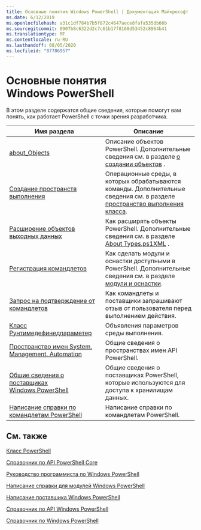 ```yaml
---
title: Основные понятия Windows PowerShell | Документация Майкрософт
ms.date: 6/12/2019
ms.openlocfilehash: a31c1df784b7b5f872c4647aece8fafa535db66b
ms.sourcegitcommit: 0907b8c6322d2c7c61b17f8168d53452c8964b41
ms.translationtype: MT
ms.contentlocale: ru-RU
ms.lasthandoff: 08/05/2020
ms.locfileid: "87786957"
---
```

# <a name="windows-powershell-concepts"></a>Основные понятия Windows PowerShell

В этом разделе содержатся общие сведения, которые помогут вам понять, как работает PowerShell с точки зрения разработчика.

|Имя раздела|Описание|
|----------------|-----------------|
|[about_Objects](/powershell/module/microsoft.powershell.core/about/about_objects)|Описание объектов PowerShell. Дополнительные сведения см. в разделе [о создании объектов](/powershell/module/microsoft.powershell.core/about/about_object_creation) .|
|[Создание пространств выполнения](../hosting/creating-runspaces.md)|Операционные среды, в которых обрабатываются команды. Дополнительные сведения см. в разделе [пространство выполнения класса](/dotnet/api/system.management.automation.runspaces.runspace).|
|[Расширение объектов выходных данных](../cmdlet/extending-output-objects.md)|Как расширять объекты PowerShell. Дополнительные сведения см. в разделе [About Types.ps1XML](/powershell/module/microsoft.powershell.core/about/about_types.ps1xml) .|
|[Регистрация командлетов](../cmdlet/registering-cmdlets.md)|Как сделать модули и оснастки доступными в PowerShell. Дополнительные сведения см. в разделе [модули и оснастки](../cmdlet/modules-and-snap-ins.md).|
|[Запрос на подтверждение от командлетов](../cmdlet/requesting-confirmation-from-cmdlets.md)|Как командлеты и поставщики запрашивают отзыв от пользователя перед выполнением действия.|
|[Класс Рунтимедефинедпараметер](/dotnet/api/system.management.automation.runtimedefinedparameter)|Объявления параметров среды выполнения.|
|[Пространство имен System. Management. Automation](/dotnet/api/System.Management.Automation)|Общие сведения о пространствах имен API PowerShell.|
|[Общие сведения о поставщиках Windows PowerShell](../provider/windows-powershell-provider-overview.md)|Общие сведения о поставщиках PowerShell, которые используются для доступа к хранилищам данных.|
|[Написание справки по командлетам PowerShell](../help/writing-help-for-windows-powershell-cmdlets.md)|Написание справки по командлетам PowerShell.|

## <a name="see-also"></a>См. также

[Класс PowerShell](/dotnet/api/system.management.automation.powershell)

[Справочник по API PowerShell Core](/dotnet/api/?view=pscore-6.2.0)

[Руководство программиста по Windows PowerShell](windows-powershell-programmer-s-guide.md)

[Написание справки для модулей Windows PowerShell](../module/writing-help-for-windows-powershell-modules.md)

[Написание поставщика Windows PowerShell](../provider/writing-a-windows-powershell-provider.md)

[Справочник по API Windows PowerShell](/dotnet/api/?view=powershellsdk-1.1.0)

[Справочник по Windows PowerShell](../windows-powershell-reference.md)
